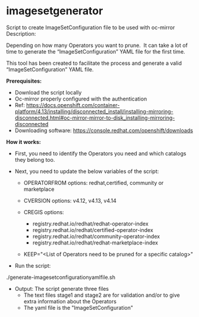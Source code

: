 # imagesetgenerator
Script to create ImageSetConfiguration file to be used with oc-mirror
Description:

Depending on how many Operators you want to prune.  It can take a lot of time to generate the “ImageSetConfiguration” YAML file for the first time. 

This tool has been created to facilitate the process and generate a valid “ImageSetConfiguration” YAML file.

**Prerequisites:**

- Download the script locally
- Oc-mirror properly configured with the authentication
- Ref: <https://docs.openshift.com/container-platform/4.13/installing/disconnected_install/installing-mirroring-disconnected.html#oc-mirror-mirror-to-disk_installing-mirroring-disconnected>
- Downloading software: <https://console.redhat.com/openshift/downloads>

**How it works:**

- First, you need to identify the Operators you need and which catalogs they belong too.

- Next, you need to update the below variables of the script:

  - OPERATORFROM options: redhat,certified, community or marketplace

  - CVERSION options: v4.12, v4.13, v4.14

  - CREGIS options: 

    - registry.redhat.io/redhat/redhat-operator-index
    - registry.redhat.io/redhat/certified-operator-index
    - registry.redhat.io/redhat/community-operator-index
    - registry.redhat.io/redhat/redhat-marketplace-index

  - KEEP="\<List of Operators need to be pruned for a specific catalog>"

- Run the script:

./generate-imagesetconfigurationyamlfile.sh

- Output:
  The script generate three files
  - The text files stage1 and stage2 are for validation and/or to give extra information about the Operators
  - The yaml file is the "ImageSetConfiguration"
